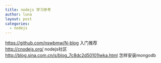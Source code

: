 ```yaml
---
title: nodejs 学习参考
author: luna
layout: post
categories:
  - nodejs
---
```

https://github.com/nswbmw/N-blog 入门推荐  
http://cnodejs.org/ nodejs社区  
http://blog.sina.com.cn/s/blog_7c8dc2d50101lwka.html 怎样安装mongodb